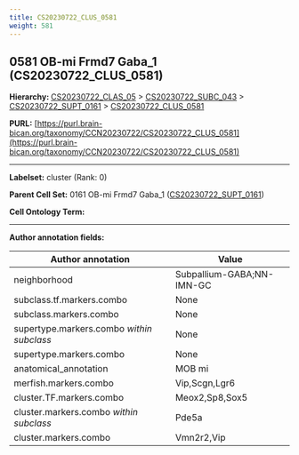 ```yaml
---
title: CS20230722_CLUS_0581
weight: 581
---
```

## 0581 OB-mi Frmd7 Gaba_1 (CS20230722_CLUS_0581)
<b>Hierarchy: </b>
[CS20230722_CLAS_05](../CS20230722_CLAS_05) >
[CS20230722_SUBC_043](../CS20230722_SUBC_043) >
[CS20230722_SUPT_0161](../CS20230722_SUPT_0161) >
[CS20230722_CLUS_0581](../CS20230722_CLUS_0581)

**PURL:** [https://purl.brain-bican.org/taxonomy/CCN20230722/CS20230722_CLUS_0581](https://purl.brain-bican.org/taxonomy/CCN20230722/CS20230722_CLUS_0581)

---


**Labelset:** cluster (Rank: 0)

**Parent Cell Set:** 0161 OB-mi Frmd7 Gaba_1 ([CS20230722_SUPT_0161](../CS20230722_SUPT_0161))



**Cell Ontology Term:** 

[MARKER GENES.]: #


---

[TRANSFERRED ANNOTATIONS.]: #


[AUTHOR ANNOTATION FIELDS.]: #


**Author annotation fields:**

| Author annotation | Value |
|-------------------|-------|
|neighborhood|Subpallium-GABA;NN-IMN-GC|
|subclass.tf.markers.combo|None|
|subclass.markers.combo|None|
|supertype.markers.combo _within subclass_|None|
|supertype.markers.combo|None|
|anatomical_annotation|MOB mi|
|merfish.markers.combo|Vip,Scgn,Lgr6|
|cluster.TF.markers.combo|Meox2,Sp8,Sox5|
|cluster.markers.combo _within subclass_|Pde5a|
|cluster.markers.combo|Vmn2r2,Vip|
